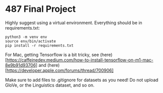 # 487 Final Project

Highly suggest using a virtual environment. Everything should be in requirements.txt:

```
python3 -m venv env
source env/bin/activate
pip install -r requirements.txt
```

For Mac, getting Tensorflow is a bit tricky, see (here)[https://caffeinedev.medium.com/how-to-install-tensorflow-on-m1-mac-8e9b91d93706] and (here)[https://developer.apple.com/forums/thread/700906]

Make sure to add files to .gitignore for datasets as you need! Do not upload GloVe, or the Linguistics dataset, and so on.
